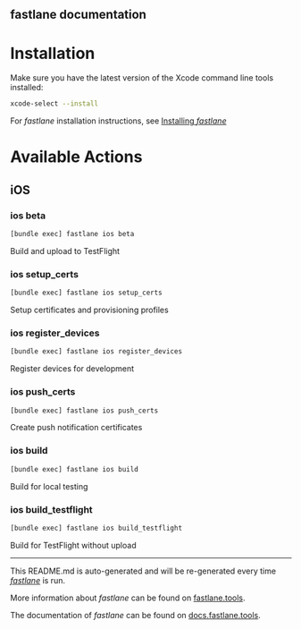fastlane documentation
----

# Installation

Make sure you have the latest version of the Xcode command line tools installed:

```sh
xcode-select --install
```

For _fastlane_ installation instructions, see [Installing _fastlane_](https://docs.fastlane.tools/#installing-fastlane)

# Available Actions

## iOS

### ios beta

```sh
[bundle exec] fastlane ios beta
```

Build and upload to TestFlight

### ios setup_certs

```sh
[bundle exec] fastlane ios setup_certs
```

Setup certificates and provisioning profiles

### ios register_devices

```sh
[bundle exec] fastlane ios register_devices
```

Register devices for development

### ios push_certs

```sh
[bundle exec] fastlane ios push_certs
```

Create push notification certificates

### ios build

```sh
[bundle exec] fastlane ios build
```

Build for local testing

### ios build_testflight

```sh
[bundle exec] fastlane ios build_testflight
```

Build for TestFlight without upload

----

This README.md is auto-generated and will be re-generated every time [_fastlane_](https://fastlane.tools) is run.

More information about _fastlane_ can be found on [fastlane.tools](https://fastlane.tools).

The documentation of _fastlane_ can be found on [docs.fastlane.tools](https://docs.fastlane.tools).

